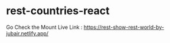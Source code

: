 # rest-countries-react

Go Check the Mount Live Link : https://rest-show-rest-world-by-jubair.netlify.app/
